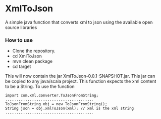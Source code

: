 # XmlToJson
A simple java function that converts xml to json using the available open source libraries


### How to use

* Clone the repository. 
* cd XmlToJson
* mvn clean package
* cd target

This will now contain the jar XmlToJson-0.0.1-SNAPSHOT.jar. This jar can be copied to any java/scala project. This function expects the xml content to be a String. To use the function 

```
import com.xml.converter.ToJsonFromString;
........................................
ToJsonFromString obj = new ToJsonFromString();
String json = obj.xmlToJson(xml); // xml is the xml string
........................................
```

